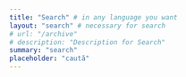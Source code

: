 ```yaml
---
title: "Search" # in any language you want
layout: "search" # necessary for search
# url: "/archive"
# description: "Description for Search"
summary: "search"
placeholder: "caută"
---
```

